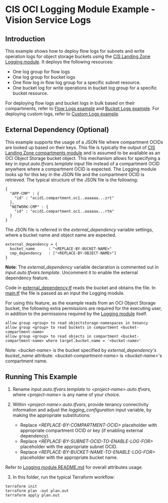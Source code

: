 # CIS OCI Logging Module Example - Vision Service Logs

## Introduction

This example shows how to deploy flow logs for subnets and write operation logs for object storage buckets using the [CIS Landing Zone Logging module](../../). It deploys the following resources:
- One log group for flow logs
- One log group for bucket logs
- One flow log in flow log group for a specific subnet resource.
- One bucket log for write operations in bucket log group for a specific bucket resource.

For deploying flow logs and bucket logs in bulk based on their compartments, refer to [Flow Logs example](../flow_logs/) and [Bucket Logs example](../bucket_logs/).
For deploying custom logs, refer to [Custom Logs example](../custom_logs/).

## External Dependency (Optional)

This example supports the usage of a JSON file where compartment OCIDs are looked up based on their keys. This file is typically the output of [CIS Landing Zone compartments module](https://github.com/oracle-quickstart/terraform-oci-cis-landing-zone-iam/tree/main/compartments) and is assumed to be available as an OCI Object Storage bucket object.
This mechanism allows for specifying a key in *input.auto.tfvars.template* input file instead of a compartment OCID anywhere where a compartment OCID is expected. The Logging module looks up for this key in the JSON file and the compartment OCID is retrieved. The typical structure of the JSON file is the following:
```
{
  "APP-CMP" : {
    "id" : "ocid1.compartment.oc1..aaaaaa...zrt"
  },
  "NETWORK-CMP" : {
    "id" : "ocid1.compartment.oc1..aaaaaa...rtm"
  }
}
```

The JSON file is referred in the *external_dependency* variable settings, where a bucket name and object name are expected.
```
external_dependency = {
  bucket_name      : "<REPLACE-BY-BUCKET-NAME>"
  cmp_dependency   : ["<REPLACE-BY-OBJECT-NAME>"]
}
```

**Note**: The *external_dependency* variable declaration is commented out in *input.auto.tfvars.template*. Uncomment it to enable the external dependency feature.

Code in [external_dependency.tf](./external_dependency.tf) reads the bucket and obtains the file. In [main.tf](./main.tf) the file is passed as an input the Logging module.

For using this feature, as the example reads from an OCI Object Storage bucket, the following extra permissions are required for the executing user, in addition to the permissions required by the [Logging module](../..) itself.

```
allow group <group> to read objectstorage-namespaces in tenancy
allow group <group> to read buckets in compartment <bucket-compartment-name>
allow group <group> to read objects in compartment <bucket-compartment-name> where target.bucket.name = '<bucket-name>'
```

Note: *\<bucket-name\>* is the bucket specified by *external_dependency's* *bucket_name* attribute. *\<bucket-compartment-name\>* is *\<bucket-name\>*'s compartment name.

## Running This Example
1. Rename *input.auto.tfvars.template* to *\<project-name\>.auto.tfvars*, where *\<project-name\>* is any name of your choice.

2. Within *\<project-name\>.auto.tfvars*, provide tenancy connectivity information and adjust the *logging_configuration* input variable, by making the appropriate substitutions:
   - Replace *\<REPLACE-BY-COMPARTMENT-OCID\>* placeholder with appropriate compartment OCID or key (if enabling external dependency).
   - Replace *\<REPLACE-BY-SUBNET-OCID-TO-ENABLE-LOG-FOR\>* placeholder with the appropriate subnet OCID.
   - Replace *\<REPLACE-BY-BUCKET-NAME-TO-ENABLE-LOG-FOR\>* placeholder with the appropriate bucket name.

Refer to [Logging module README.md](../../README.md) for overall attributes usage.

3. In this folder, run the typical Terraform workflow:
```
terraform init
terraform plan -out plan.out
terraform apply plan.out
```